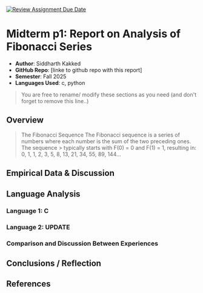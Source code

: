 [![Review Assignment Due Date](https://classroom.github.com/assets/deadline-readme-button-22041afd0340ce965d47ae6ef1cefeee28c7c493a6346c4f15d667ab976d596c.svg)](https://classroom.github.com/a/kdfTwECC)
# Midterm p1: Report on Analysis of Fibonacci  Series
* **Author**: Siddharth Kakked
* **GitHub Repo**: [linke to github repo with this report]
* **Semester**: Fall 2025
* **Languages Used**: c, python

> You are free to rename/ modify these sections as you need (and don't forget to remove this line..)

## Overview
> The Fibonacci Sequence
> The Fibonacci sequence is a series of numbers where each number is the sum of the two preceding ones. The sequence > typically starts with F(0) = 0 and F(1) = 1, resulting in: 0, 1, 1, 2, 3, 5, 8, 13, 21, 34, 55, 89, 144...


## Empirical Data & Discussion 


## Language Analysis


### Language 1: C



### Language 2: UPDATE



### Comparison and Discussion Between Experiences


## Conclusions / Reflection

## References

